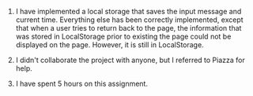 1. I have implemented a local storage that saves the input message and current 
time. Everything else has been correctly implemented, except that when a user 
tries to return back to the page, the information that was stored in 
LocalStorage prior to existing the page could not be displayed on the page.
However, it is still in LocalStorage. 

2. I didn't collaborate the project with anyone, but I referred to Piazza for 
help.

3. I have spent 5 hours on this assignment. 

